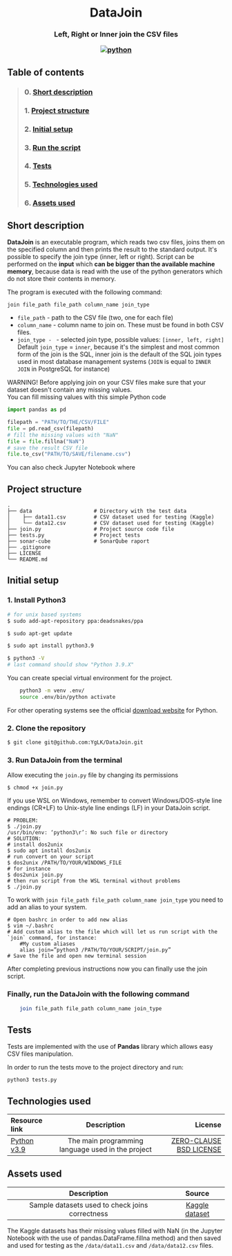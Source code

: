 <h1 align="center">  DataJoin

<h3 align="center">  Left, Right or Inner join the CSV files


[![python](https://img.shields.io/badge/language-python-%23306998)](https://www.python.org/)

## Table of contents  

> ### 0. [Short description](#description)
> ### 1. [Project structure](#project-structure)
> ### 2. [Initial setup](#initial-setup)
> ### 3. [Run the script](#run-the-script)
> ### 4. [Tests]("#tests"")
> ### 5. [Technologies used](#technologies-used) 
> ### 6. [Assets used](#assets-used) 



## Short description  <a name="description"></a>

**DataJoin** is an executable program, which reads two csv files, joins them on the specified column and then prints 
the result to the standard output.  It's possible to specify the join type (inner, left or right). 
Script can be performed on the **input** which **can be bigger than the available machine memory**, 
because data is read with the use of the python generators which do not store their contents in memory.

The program is executed with the following command: 
```shell
join file_path file_path column_name join_type
```
 
* `file_path` - path to the CSV file (two, one for each file)
* `column_name` - column name to join on. These must be found in both CSV files.
* `join_type - ` - selected join type, possible values: `[inner, left, right]` <br>
Default `join_type` = `inner`, because it's  the simplest and most common form of 
the join is the SQL, inner join is the default of the SQL join types used in most database management systems (`JOIN` is equal to `INNER JOIN` in PostgreSQL for instance)

WARNING! Before applying join on your CSV files make sure that your dataset doesn't 
contain any missing values. <br>
You can fill missing values with this simple Python code
```python
import pandas as pd

filepath = "PATH/TO/THE/CSV/FILE"
file = pd.read_csv(filepath)
# fill the missing values with "NaN"
file = file.fillna("NaN")
# save the result CSV file
file.to_csv("PATH/TO/SAVE/filename.csv")
```
You can also check Jupyter Notebook where 


## Project structure  <a name="project-structure"></a>

    .
    ├── data                    # Directory with the test data
    │    ├── data11.csv         # CSV dataset used for testing (Kaggle)
    │    └── data12.csv         # CSV dataset used for testing (Kaggle)
    ├── join.py                 # Project source code file
    ├── tests.py                # Project tests
    ├── sonar-cube              # SonarQube raport
    ├── .gitignore              
    ├── LICENSE
    └── README.md


## Initial setup  <a name="initial-setup"></a>

### 1. Install Python3 

```sh
# for unix based systems
$ sudo add-apt-repository ppa:deadsnakes/ppa

$ sudo apt-get update

$ sudo apt install python3.9

$ python3 -V
# last command should show "Python 3.9.X"
```

You can create special virtual environment for the project.
```sh
    python3 -m venv .env/
    source .env/bin/python activate
```
For other operating systems see the official [download website](https://www.python.org/downloads/release/python-3810/) for Python.

### 2. Clone the repository
```sh
$ git clone git@github.com:YgLK/DataJoin.git
```

### 3. Run DataJoin from the terminal 
Allow executing the `join.py` file by changing its permissions
```shell
$ chmod +x join.py
```

If you use WSL on Windows, remember to convert Windows/DOS-style line endings (CR+LF) to Unix-style line endings (LF) in your DataJoin script.
```shell
# PROBLEM:
$ ./join.py
/usr/bin/env: ‘python3\r’: No such file or directory
# SOLUTION:
# install dos2unix
$ sudo apt install dos2unix
# run convert on your script 
$ dos2unix /PATH/TO/YOUR/WINDOWS_FILE
# for instance
$ dos2unix join.py
# then run script from the WSL terminal without problems
$ ./join.py 
```

To work with `join file_path file_path column_name join_type` you need to add an alias to your system.
```shell
# Open bashrc in order to add new alias
$ vim ~/.bashrc
# Add custom alias to the file which will let us run script with the `join` command, for instance:
    #My custom aliases
    alias join=”python3 /PATH/TO/YOUR/SCRIPT/join.py”
# Save the file and open new terminal session
```
After completing previous instructions now you can finally use the join script.


### Finally, run the DataJoin with the following command  <a name="run-the-script"></a>
```sh
    join file_path file_path column_name join_type
```


## Tests  <a name="description"></a>
Tests are implemented with the use of **Pandas** library which allows easy CSV files manipulation.

In order to run the tests move to the project directory and run:
```shell
python3 tests.py
```

## Technologies used <a name="technologies-used"></a>

| Resource link                                        |                    Description                    |                                                                                                                                License |
| :--------------------------------------------------- | :-----------------------------------------------: | -------------------------------------------------------------------------------------------------------------------------------------: |
| [Python v3.9](https://www.python.org/)             | The main programming language used in the project | [ZERO-CLAUSE BSD LICENSE](https://docs.python.org/3/license.html#zero-clause-bsd-license-for-code-in-the-python-release-documentation) |

## Assets used  <a name="assets-used"></a>

| Description | Source |
| :-----: | :-----: | 
| Sample datasets used to check joins correctness | [Kaggle dataset](https://www.kaggle.com/datasets/piterfm/2022-ukraine-russian-war?select=russia_losses_equipment.csv)|

The Kaggle datasets has their missing values filled with NaN (in the Jupyter Notebook with the use of pandas.DataFrame.fillna method) and then saved and used for testing as the `/data/data11.csv` and  `/data/data12.csv` files.



